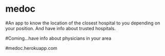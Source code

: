 # medoc


#An app to know the location of the closest hospital to you depending on your position. And have info about trusted hospitals.

#Coming...have info about physicians in your area

#medoc.herokuapp.com
